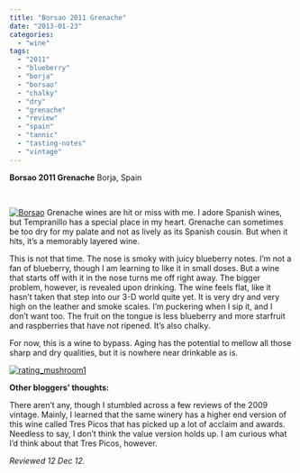 ```yaml
---
title: "Borsao 2011 Grenache"
date: "2013-01-23"
categories:
  - "wine"
tags:
  - "2011"
  - "blueberry"
  - "borja"
  - "borsao"
  - "chalky"
  - "dry"
  - "grenache"
  - "review"
  - "spain"
  - "tannic"
  - "tasting-notes"
  - "vintage"
---
```


**Borsao 2011 Grenache** Borja, Spain

 

[![Borsao](http://s3.amazonaws.com/thegourmez-wpmedia/2013/01/Borsao.jpg)](http://www.thegourmez.com/2013/01/borsao-2011-grenache/borsao/) Grenache wines are hit or miss with me. I adore Spanish wines, but Tempranillo has a special place in my heart. Grenache can sometimes be too dry for my palate and not as lively as its Spanish cousin. But when it hits, it’s a memorably layered wine.

This is not that time. The nose is smoky with juicy blueberry notes. I’m not a fan of blueberry, though I am learning to like it in small doses. But a wine that starts off with it in the nose turns me off right away. The bigger problem, however, is revealed upon drinking. The wine feels flat, like it hasn’t taken that step into our 3-D world quite yet. It is very dry and very high on the leather and smoke scales. I’m puckering when I sip it, and I don’t want too. The fruit on the tongue is less blueberry and more starfruit and raspberries that have not ripened. It’s also chalky.

For now, this is a wine to bypass. Aging has the potential to mellow all those sharp and dry qualities, but it is nowhere near drinkable as is.

[![rating_mushroom1](http://s3.amazonaws.com/thegourmez-wpmedia/2009/04/rating_mushroom1.gif)](http://www.thegourmez.com/2009/04/restaurant-review-dickeys-barbecue-pit-durham/rating_mushroom1/)

**Other bloggers’ thoughts:**

There aren’t any, though I stumbled across a few reviews of the 2009 vintage. Mainly, I learned that the same winery has a higher end version of this wine called Tres Picos that has picked up a lot of acclaim and awards. Needless to say, I don’t think the value version holds up. I am curious what I’d think about that Tres Picos, however.

_Reviewed 12 Dec 12._
